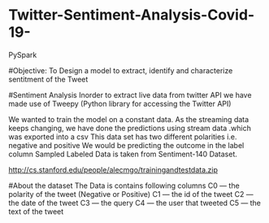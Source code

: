# Twitter-Sentiment-Analysis-Covid-19-
PySpark


#Objective: 
To Design a model to extract, identify and characterize sentitment of the Tweet

#Sentiment Analysis
Inorder to extract live data from twitter API we have made use of Tweepy (Python library for accessing the Twitter API)

We wanted to train the model on a constant data. As the streaming data keeps changing, we have done the predictions using stream data 
.which was exported into a csv
This data set has two different polarities i.e. negative and positive
We would be predicting the outcome in the label column
Sampled Labeled Data is taken from Sentiment-140 Dataset.

http://cs.stanford.edu/people/alecmgo/trainingandtestdata.zip

#About the dataset
The Data is contains following columns
C0 — the polarity of the tweet (Negative or Positive)
C1 — the id of the tweet
C2 — the date of the tweet
C3 — the query
C4 — the user that tweeted
C5 — the text of the tweet




